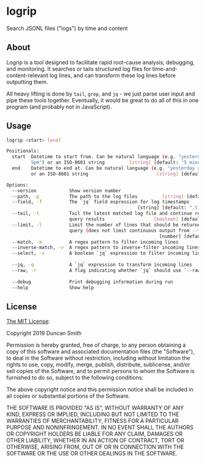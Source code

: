 # logrip

Search JSONL files ("logs") by time and content

## About

Logrip is a tool designed to facilitate rapid root-cause analysis, debugging, and monitoring. It searches or tails structured log files for time-and-content-relevant log lines, and can transform these log lines before outputting them.

All heavy lifting is done by `tail`, `grep`, and `jq` - we just parse user input and pipe these tools together. Eventually, it would be great to do all of this in one program (and probably not in JavaScript).

## Usage

```sh
logrip <start> [end]

Positionals:
  start  Datetime to start from. Can be natural language (e.g. "yesterday at
         5pm") or an ISO-8601 string         [string] [default: "5 minutes ago"]
  end    Datetime to end at. Can be natural language (e.g. "yesterday at 5pm")
         or an ISO-8601 string                         [string] [default: "now"]

Options:
  --version            Show version number                             [boolean]
  --path, -p           The path to the log files         [string] [default: "."]
  --field, -f          The `jq` field expression for log timestamps
                                                [string] [default: ".timestamp"]
  --tail, -t           Tail the latest matched log file and continue reporting
                       query results                  [boolean] [default: false]
  --limit, -l          Limit the number of lines that should be returned by the
                       query (does not limit continuous output from --tail)
                                                        [number] [default: 1000]
  --match, -m          A regex pattern to filter incoming lines         [string]
  --inverse-match, -v  A regex pattern to inverse-filter incoming lines [string]
  --select, -s         A boolean `jq` expression to filter incoming lines
                                                                        [string]
  --jq, -q             A `jq` expression to transform incoming lines    [string]
  --raw, -r            A flag indicating whether `jq` should use `--raw-input`
                                                                       [boolean]
  --debug              Print debugging information during run          [boolean]
  --help               Show help                                       [boolean]
```

## License

[The MIT License](https://opensource.org/licenses/MIT):

Copyright 2019 Duncan Smith

Permission is hereby granted, free of charge, to any person obtaining a copy of this software and associated documentation files (the "Software"), to deal in the Software without restriction, including without limitation the rights to use, copy, modify, merge, publish, distribute, sublicense, and/or sell copies of the Software, and to permit persons to whom the Software is furnished to do so, subject to the following conditions:

The above copyright notice and this permission notice shall be included in all copies or substantial portions of the Software.

THE SOFTWARE IS PROVIDED "AS IS", WITHOUT WARRANTY OF ANY KIND, EXPRESS OR IMPLIED, INCLUDING BUT NOT LIMITED TO THE WARRANTIES OF MERCHANTABILITY, FITNESS FOR A PARTICULAR PURPOSE AND NONINFRINGEMENT. IN NO EVENT SHALL THE AUTHORS OR COPYRIGHT HOLDERS BE LIABLE FOR ANY CLAIM, DAMAGES OR OTHER LIABILITY, WHETHER IN AN ACTION OF CONTRACT, TORT OR OTHERWISE, ARISING FROM, OUT OF OR IN CONNECTION WITH THE SOFTWARE OR THE USE OR OTHER DEALINGS IN THE SOFTWARE.